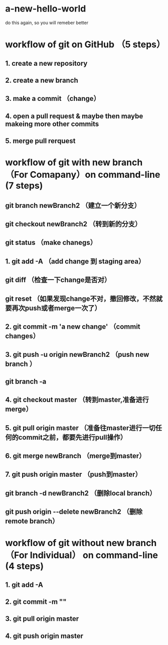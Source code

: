 # a-new-hello-world
do this again, so you will remeber better

# workflow of git on GitHub （5 steps）
## 1. create a new repository
## 2. create a new branch
## 3. make a commit （change）
## 4. open a pull request & maybe then maybe makeing more other commits
## 5. merge pull rerquest

# workflow of git with new branch （For Comapany）on command-line (7 steps)
## git branch newBranch2  （建立一个新分支）
## git checkout newBranch2   （转到新的分支）
## git status                   （make chanegs）
## 1. git add -A                  （add change 到 staging area）
## git diff           （检查一下change是否对）
## git reset                       （如果发现change不对，撤回修改，不然就要再次push或者merge一次了）
## 2. git commit -m 'a new change'  （commit changes）
## 3. git push -u origin newBranch2  （push new branch ）
## git branch -a                 
## 4. git checkout master             （转到master,准备进行merge）
## 5. git pull origin master           （准备往master进行一切任何的commit之前，都要先进行pull操作）
## 6. git merge newBranch                （merge到master）
## 7. git push origin master              （push到master）
## git branch -d newBranch2             （删除local branch）
## git push origin --delete newBranch2    （删除remote branch）

# workflow of git without new branch（For Individual） on command-line (4 steps)
## 1. git add -A
## 2. git commit -m ""
## 3. git pull origin master
## 4. git push origin master